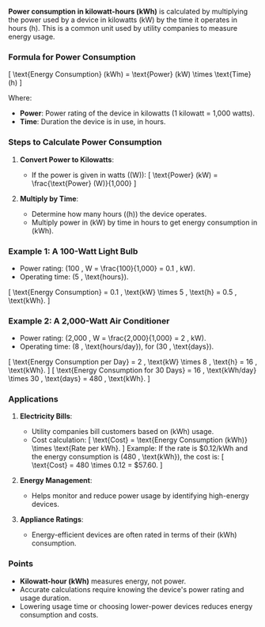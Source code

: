**Power consumption in kilowatt-hours (kWh)** is calculated by multiplying the power used by a device in kilowatts (kW) by the time it operates in hours (h). This is a common unit used by utility companies to measure energy usage.

### **Formula for Power Consumption**
\[
\text{Energy Consumption} (kWh) = \text{Power} (kW) \times \text{Time} (h)
\]

Where:
- **Power**: Power rating of the device in kilowatts (1 kilowatt = 1,000 watts).
- **Time**: Duration the device is in use, in hours.

### **Steps to Calculate Power Consumption**
1. **Convert Power to Kilowatts**:
   - If the power is given in watts (\(W\)):
     \[
     \text{Power} (kW) = \frac{\text{Power} (W)}{1,000}
     \]

2. **Multiply by Time**:
   - Determine how many hours (\(h\)) the device operates.
   - Multiply power in \(kW\) by time in hours to get energy consumption in \(kWh\).

### **Example 1: A 100-Watt Light Bulb**
- Power rating: \(100 \, W = \frac{100}{1,000} = 0.1 \, kW\).
- Operating time: \(5 \, \text{hours}\).

\[
\text{Energy Consumption} = 0.1 \, \text{kW} \times 5 \, \text{h} = 0.5 \, \text{kWh}.
\]

### **Example 2: A 2,000-Watt Air Conditioner**
- Power rating: \(2,000 \, W = \frac{2,000}{1,000} = 2 \, kW\).
- Operating time: \(8 \, \text{hours/day}\), for \(30 \, \text{days}\).

\[
\text{Energy Consumption per Day} = 2 \, \text{kW} \times 8 \, \text{h} = 16 \, \text{kWh}.
\]
\[
\text{Energy Consumption for 30 Days} = 16 \, \text{kWh/day} \times 30 \, \text{days} = 480 \, \text{kWh}.
\]

### **Applications**
1. **Electricity Bills**:
   - Utility companies bill customers based on \(kWh\) usage.
   - Cost calculation:
     \[
     \text{Cost} = \text{Energy Consumption (kWh)} \times \text{Rate per kWh}.
     \]
     Example: If the rate is $0.12/kWh and the energy consumption is \(480 \, \text{kWh}\), the cost is:
     \[
     \text{Cost} = 480 \times 0.12 = \$57.60.
     \]

2. **Energy Management**:
   - Helps monitor and reduce power usage by identifying high-energy devices.

3. **Appliance Ratings**:
   - Energy-efficient devices are often rated in terms of their \(kWh\) consumption.

### **Points**
- **Kilowatt-hour (kWh)** measures energy, not power.
- Accurate calculations require knowing the device's power rating and usage duration.
- Lowering usage time or choosing lower-power devices reduces energy consumption and costs.
